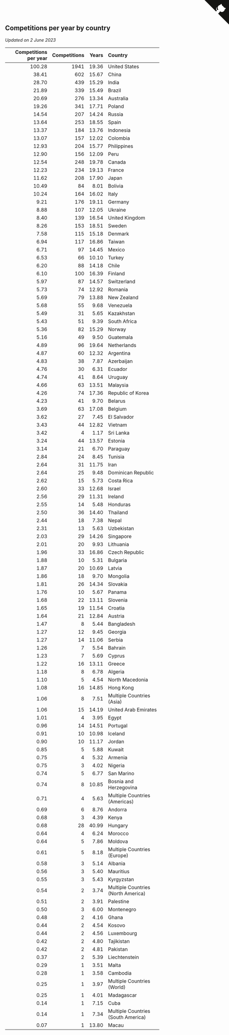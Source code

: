 ## Competitions per year by country

*Updated on  2 June 2023*

| Competitions per year | Competitions | Years | Country |
| ---: | ---: | ---: | :--- |
| 100.28 | 1941 | 19.36 | United States |
| 38.41 | 602 | 15.67 | China |
| 28.70 | 439 | 15.29 | India |
| 21.89 | 339 | 15.49 | Brazil |
| 20.69 | 276 | 13.34 | Australia |
| 19.26 | 341 | 17.71 | Poland |
| 14.54 | 207 | 14.24 | Russia |
| 13.64 | 253 | 18.55 | Spain |
| 13.37 | 184 | 13.76 | Indonesia |
| 13.07 | 157 | 12.02 | Colombia |
| 12.93 | 204 | 15.77 | Philippines |
| 12.90 | 156 | 12.09 | Peru |
| 12.54 | 248 | 19.78 | Canada |
| 12.23 | 234 | 19.13 | France |
| 11.62 | 208 | 17.90 | Japan |
| 10.49 | 84 | 8.01 | Bolivia |
| 10.24 | 164 | 16.02 | Italy |
| 9.21 | 176 | 19.11 | Germany |
| 8.88 | 107 | 12.05 | Ukraine |
| 8.40 | 139 | 16.54 | United Kingdom |
| 8.26 | 153 | 18.51 | Sweden |
| 7.58 | 115 | 15.18 | Denmark |
| 6.94 | 117 | 16.86 | Taiwan |
| 6.71 | 97 | 14.45 | Mexico |
| 6.53 | 66 | 10.10 | Turkey |
| 6.20 | 88 | 14.18 | Chile |
| 6.10 | 100 | 16.39 | Finland |
| 5.97 | 87 | 14.57 | Switzerland |
| 5.73 | 74 | 12.92 | Romania |
| 5.69 | 79 | 13.88 | New Zealand |
| 5.68 | 55 | 9.68 | Venezuela |
| 5.49 | 31 | 5.65 | Kazakhstan |
| 5.43 | 51 | 9.39 | South Africa |
| 5.36 | 82 | 15.29 | Norway |
| 5.16 | 49 | 9.50 | Guatemala |
| 4.89 | 96 | 19.64 | Netherlands |
| 4.87 | 60 | 12.32 | Argentina |
| 4.83 | 38 | 7.87 | Azerbaijan |
| 4.76 | 30 | 6.31 | Ecuador |
| 4.74 | 41 | 8.64 | Uruguay |
| 4.66 | 63 | 13.51 | Malaysia |
| 4.26 | 74 | 17.36 | Republic of Korea |
| 4.23 | 41 | 9.70 | Belarus |
| 3.69 | 63 | 17.08 | Belgium |
| 3.62 | 27 | 7.45 | El Salvador |
| 3.43 | 44 | 12.82 | Vietnam |
| 3.42 | 4 | 1.17 | Sri Lanka |
| 3.24 | 44 | 13.57 | Estonia |
| 3.14 | 21 | 6.70 | Paraguay |
| 2.84 | 24 | 8.45 | Tunisia |
| 2.64 | 31 | 11.75 | Iran |
| 2.64 | 25 | 9.48 | Dominican Republic |
| 2.62 | 15 | 5.73 | Costa Rica |
| 2.60 | 33 | 12.68 | Israel |
| 2.56 | 29 | 11.31 | Ireland |
| 2.55 | 14 | 5.48 | Honduras |
| 2.50 | 36 | 14.40 | Thailand |
| 2.44 | 18 | 7.38 | Nepal |
| 2.31 | 13 | 5.63 | Uzbekistan |
| 2.03 | 29 | 14.26 | Singapore |
| 2.01 | 20 | 9.93 | Lithuania |
| 1.96 | 33 | 16.86 | Czech Republic |
| 1.88 | 10 | 5.31 | Bulgaria |
| 1.87 | 20 | 10.69 | Latvia |
| 1.86 | 18 | 9.70 | Mongolia |
| 1.81 | 26 | 14.34 | Slovakia |
| 1.76 | 10 | 5.67 | Panama |
| 1.68 | 22 | 13.11 | Slovenia |
| 1.65 | 19 | 11.54 | Croatia |
| 1.64 | 21 | 12.84 | Austria |
| 1.47 | 8 | 5.44 | Bangladesh |
| 1.27 | 12 | 9.45 | Georgia |
| 1.27 | 14 | 11.06 | Serbia |
| 1.26 | 7 | 5.54 | Bahrain |
| 1.23 | 7 | 5.69 | Cyprus |
| 1.22 | 16 | 13.11 | Greece |
| 1.18 | 8 | 6.78 | Algeria |
| 1.10 | 5 | 4.54 | North Macedonia |
| 1.08 | 16 | 14.85 | Hong Kong |
| 1.06 | 8 | 7.51 | Multiple Countries (Asia) |
| 1.06 | 15 | 14.19 | United Arab Emirates |
| 1.01 | 4 | 3.95 | Egypt |
| 0.96 | 14 | 14.51 | Portugal |
| 0.91 | 10 | 10.98 | Iceland |
| 0.90 | 10 | 11.17 | Jordan |
| 0.85 | 5 | 5.88 | Kuwait |
| 0.75 | 4 | 5.32 | Armenia |
| 0.75 | 3 | 4.02 | Nigeria |
| 0.74 | 5 | 6.77 | San Marino |
| 0.74 | 8 | 10.85 | Bosnia and Herzegovina |
| 0.71 | 4 | 5.63 | Multiple Countries (Americas) |
| 0.69 | 6 | 8.76 | Andorra |
| 0.68 | 3 | 4.39 | Kenya |
| 0.68 | 28 | 40.99 | Hungary |
| 0.64 | 4 | 6.24 | Morocco |
| 0.64 | 5 | 7.86 | Moldova |
| 0.61 | 5 | 8.18 | Multiple Countries (Europe) |
| 0.58 | 3 | 5.14 | Albania |
| 0.56 | 3 | 5.40 | Mauritius |
| 0.55 | 3 | 5.43 | Kyrgyzstan |
| 0.54 | 2 | 3.74 | Multiple Countries (North America) |
| 0.51 | 2 | 3.91 | Palestine |
| 0.50 | 3 | 6.00 | Montenegro |
| 0.48 | 2 | 4.16 | Ghana |
| 0.44 | 2 | 4.54 | Kosovo |
| 0.44 | 2 | 4.56 | Luxembourg |
| 0.42 | 2 | 4.80 | Tajikistan |
| 0.42 | 2 | 4.81 | Pakistan |
| 0.37 | 2 | 5.39 | Liechtenstein |
| 0.29 | 1 | 3.51 | Malta |
| 0.28 | 1 | 3.58 | Cambodia |
| 0.25 | 1 | 3.97 | Multiple Countries (World) |
| 0.25 | 1 | 4.01 | Madagascar |
| 0.14 | 1 | 7.15 | Cuba |
| 0.14 | 1 | 7.34 | Multiple Countries (South America) |
| 0.07 | 1 | 13.80 | Macau |


<a href="https://github.com/jonatanklosko/wca_statistics" class="github-corner" aria-label="View source on Github"><svg width="80" height="80" viewBox="0 0 250 250" style="fill:#151513; color:#fff; position: absolute; top: 0; border: 0; right: 0;" aria-hidden="true"><path d="M0,0 L115,115 L130,115 L142,142 L250,250 L250,0 Z"></path><path d="M128.3,109.0 C113.8,99.7 119.0,89.6 119.0,89.6 C122.0,82.7 120.5,78.6 120.5,78.6 C119.2,72.0 123.4,76.3 123.4,76.3 C127.3,80.9 125.5,87.3 125.5,87.3 C122.9,97.6 130.6,101.9 134.4,103.2" fill="currentColor" style="transform-origin: 130px 106px;" class="octo-arm"></path><path d="M115.0,115.0 C114.9,115.1 118.7,116.5 119.8,115.4 L133.7,101.6 C136.9,99.2 139.9,98.4 142.2,98.6 C133.8,88.0 127.5,74.4 143.8,58.0 C148.5,53.4 154.0,51.2 159.7,51.0 C160.3,49.4 163.2,43.6 171.4,40.1 C171.4,40.1 176.1,42.5 178.8,56.2 C183.1,58.6 187.2,61.8 190.9,65.4 C194.5,69.0 197.7,73.2 200.1,77.6 C213.8,80.2 216.3,84.9 216.3,84.9 C212.7,93.1 206.9,96.0 205.4,96.6 C205.1,102.4 203.0,107.8 198.3,112.5 C181.9,128.9 168.3,122.5 157.7,114.1 C157.9,116.9 156.7,120.9 152.7,124.9 L141.0,136.5 C139.8,137.7 141.6,141.9 141.8,141.8 Z" fill="currentColor" class="octo-body"></path></svg></a><style>.github-corner:hover .octo-arm{animation:octocat-wave 560ms ease-in-out}@keyframes octocat-wave{0%,100%{transform:rotate(0)}20%,60%{transform:rotate(-25deg)}40%,80%{transform:rotate(10deg)}}@media (max-width:500px){.github-corner:hover .octo-arm{animation:none}.github-corner .octo-arm{animation:octocat-wave 560ms ease-in-out}}</style>
